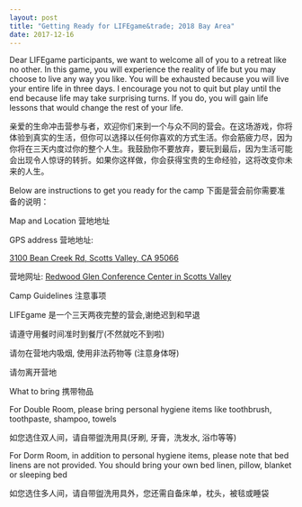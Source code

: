 ```yaml
---
layout: post
title: "Getting Ready for LIFEgame&trade; 2018 Bay Area"
date: 2017-12-16
---
```


Dear LIFEgame participants, we want to welcome all of you to a retreat like no other. In this game, you will experience the reality of life but you may choose to live any way you like. You will be exhausted because you will live your entire life in three days. I encourage you not to quit but play until the end because life may take surprising turns. If you do, you will gain life lessons that would change the rest of your life.

亲爱的生命冲击营参与者，欢迎你们来到一个与众不同的营会。在这场游戏，你将体验到真实的生活，但你可以选择以任何你喜欢的方式生活。你会筋疲力尽，因为你将在三天内度过你的整个人生。我鼓励你不要放弃，要玩到最后，因为生活可能会出现令人惊讶的转折。如果你这样做，你会获得宝贵的生命经验，这将改变你未来的人生。

Below are instructions to get you ready for the camp 下面是营会前你需要准备的说明：

<div class="divider"></div>
<div class="section">
  <div class="row">
    <div class="col s12 m10">
      <div class="card blue-grey darken-1">
        <div class="card-content white-text">
          <span class="card-title">Map and Location 营地地址</span>
          <p>GPS address 营地地址:</p>
          <p><a href="https://maps.google.com/?saddr=Current+Location&daddr=3100%20Bean%20Creek%20Road,Scotts%20Valley,California&dirflg=d">3100 Bean Creek Rd, Scotts Valley, CA 95066</a></p>
          <p>营地网址: <a href="http://campredwoodglen.salvationarmy.org/">Redwood Glen Conference Center in Scotts Valley</a></p>
        </div>
      </div>
    </div>
  </div>
  <div class="row">
    <div class="col s12 m10">
      <div class="card blue-grey darken-1">
        <div class="card-content white-text">
          <span class="card-title">Camp Guidelines 注意事项</span>
          <p>LIFEgame 是一个三天两夜完整的营会,谢绝迟到和早退</p>
          <p>请遵守用餐时间准时到餐厅(不然就吃不到啦)</p>
          <p>请勿在营地内吸烟, 使用非法药物等 (注意身体呀)</p>
          <p>请勿离开营地</p>
        </div>
      </div>
    </div>
  </div>
  <div class="row">
    <div class="col s12 m10">
      <div class="card blue-grey darken-1">
          <span class="card-title">What to bring 携带物品</span>
          <p>For Double Room, please bring personal hygiene items like toothbrush, toothpaste, shampoo, towels</p>
          <p>如您选住双人间，请自带盥洗用具(牙刷, 牙膏，洗发水, 浴巾等等)</p>
          <p>For Dorm Room, in addition to personal hygiene items, please note that bed linens are not provided. You should bring your own bed linen, pillow, blanket or sleeping bed</p>
          <p>如您选住多人间，请自带盥洗用具外，您还需自备床单，枕头，被毯或睡袋</p>
      </div>
    </div>
  </div>
</div>
